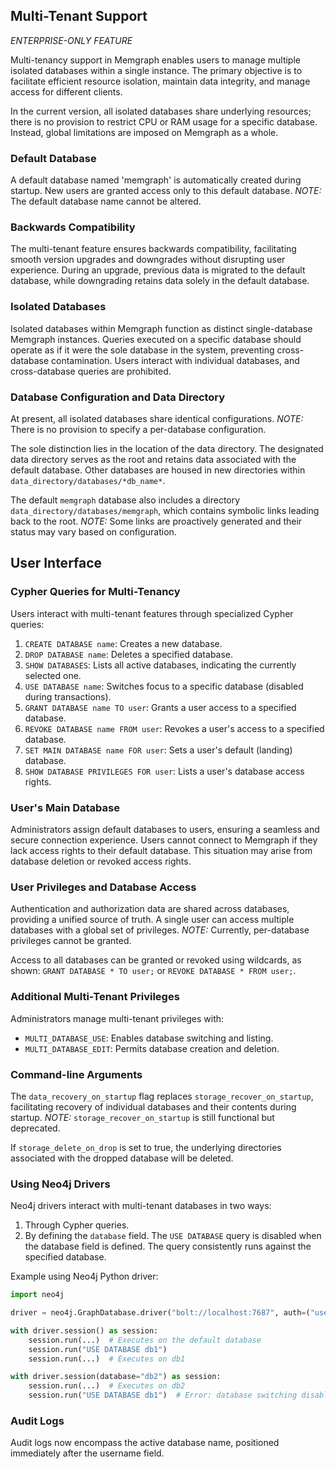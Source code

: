 ## Multi-Tenant Support
*ENTERPRISE-ONLY FEATURE*

Multi-tenancy support in Memgraph enables users to manage multiple isolated databases within a single instance. The primary objective is to facilitate efficient resource isolation, maintain data integrity, and manage access for different clients.

In the current version, all isolated databases share underlying resources; there is no provision to restrict CPU or RAM usage for a specific database. Instead, global limitations are imposed on Memgraph as a whole.

### Default Database
A default database named 'memgraph' is automatically created during startup. New users are granted access only to this default database.
*NOTE:* The default database name cannot be altered.

### Backwards Compatibility
The multi-tenant feature ensures backwards compatibility, facilitating smooth version upgrades and downgrades without disrupting user experience. During an upgrade, previous data is migrated to the default database, while downgrading retains data solely in the default database.

### Isolated Databases
Isolated databases within Memgraph function as distinct single-database Memgraph instances. Queries executed on a specific database should operate as if it were the sole database in the system, preventing cross-database contamination. Users interact with individual databases, and cross-database queries are prohibited.

### Database Configuration and Data Directory
At present, all isolated databases share identical configurations.
*NOTE:* There is no provision to specify a per-database configuration.

The sole distinction lies in the location of the data directory. The designated data directory serves as the root and retains data associated with the default database. Other databases are housed in new directories within `data_directory/databases/*db_name*`.

The default `memgraph` database also includes a directory `data_directory/databases/memgraph`, which contains symbolic links leading back to the root.
*NOTE:* Some links are proactively generated and their status may vary based on configuration.

## User Interface

### Cypher Queries for Multi-Tenancy
Users interact with multi-tenant features through specialized Cypher queries:
1. `CREATE DATABASE name`: Creates a new database.
2. `DROP DATABASE name`: Deletes a specified database.
3. `SHOW DATABASES`: Lists all active databases, indicating the currently selected one.
4. `USE DATABASE name`: Switches focus to a specific database (disabled during transactions).
5. `GRANT DATABASE name TO user`: Grants a user access to a specified database.
6. `REVOKE DATABASE name FROM user`: Revokes a user's access to a specified database.
7. `SET MAIN DATABASE name FOR user`: Sets a user's default (landing) database.
8. `SHOW DATABASE PRIVILEGES FOR user`: Lists a user's database access rights.

### User's Main Database
Administrators assign default databases to users, ensuring a seamless and secure connection experience. Users cannot connect to Memgraph if they lack access rights to their default database. This situation may arise from database deletion or revoked access rights.

### User Privileges and Database Access
Authentication and authorization data are shared across databases, providing a unified source of truth. A single user can access multiple databases with a global set of privileges.
*NOTE:* Currently, per-database privileges cannot be granted.

Access to all databases can be granted or revoked using wildcards, as shown:
`GRANT DATABASE * TO user;` or `REVOKE DATABASE * FROM user;`.

### Additional Multi-Tenant Privileges
Administrators manage multi-tenant privileges with:
- `MULTI_DATABASE_USE`: Enables database switching and listing.
- `MULTI_DATABASE_EDIT`: Permits database creation and deletion.

### Command-line Arguments
The `data_recovery_on_startup` flag replaces `storage_recover_on_startup`, facilitating recovery of individual databases and their contents during startup.
*NOTE:* `storage_recover_on_startup` is still functional but deprecated.

If `storage_delete_on_drop` is set to true, the underlying directories associated with the dropped database will be deleted.

### Using Neo4j Drivers
Neo4j drivers interact with multi-tenant databases in two ways:
1. Through Cypher queries.
2. By defining the `database` field. The `USE DATABASE` query is disabled when the database field is defined. The query consistently runs against the specified database.

Example using Neo4j Python driver:
```python
import neo4j

driver = neo4j.GraphDatabase.driver("bolt://localhost:7687", auth=("user", "pass"))

with driver.session() as session:
    session.run(...)  # Executes on the default database
    session.run("USE DATABASE db1")
    session.run(...)  # Executes on db1

with driver.session(database="db2") as session:
    session.run(...)  # Executes on db2
    session.run("USE DATABASE db1")  # Error: database switching disabled
```

### Audit Logs
Audit logs now encompass the active database name, positioned immediately after the username field.
